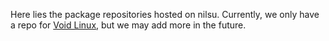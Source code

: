 Here lies the package repositories hosted on nilsu. Currently, we only have a
repo for [Void Linux](https://voidlinux.org/), but we may add more in the
future.
